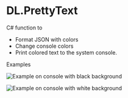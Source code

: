 ﻿# DL.PrettyText

C# function to 
* Format JSON with colors
* Change console colors
* Print colored text to the system console.

Examples

![Example on console with black background](http://lucato.it/demo_black_bg.png "Example on console with black background")

![Example on console with white background](http://lucato.it/demo_white_bg.png "Example on console with white background")